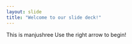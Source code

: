 ```yaml
---
layout: slide
title: "Welcome to our slide deck!"
---
```

This is manjushree
Use the right arrow to begin!
